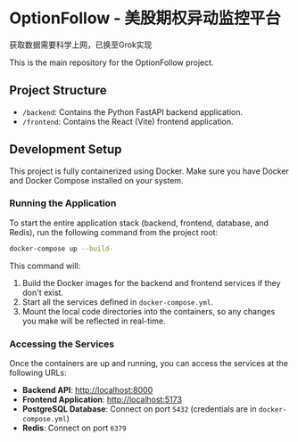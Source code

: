 # OptionFollow - 美股期权异动监控平台

获取数据需要科学上网，已换至Grok实现

This is the main repository for the OptionFollow project.

## Project Structure

- `/backend`: Contains the Python FastAPI backend application.
- `/frontend`: Contains the React (Vite) frontend application.

## Development Setup

This project is fully containerized using Docker. Make sure you have Docker and Docker Compose installed on your system.

### Running the Application

To start the entire application stack (backend, frontend, database, and Redis), run the following command from the project root:

```bash
docker-compose up --build
```

This command will:
1.  Build the Docker images for the backend and frontend services if they don't exist.
2.  Start all the services defined in `docker-compose.yml`.
3.  Mount the local code directories into the containers, so any changes you make will be reflected in real-time.

### Accessing the Services

Once the containers are up and running, you can access the services at the following URLs:

- **Backend API**: [http://localhost:8000](http://localhost:8000)
- **Frontend Application**: [http://localhost:5173](http://localhost:5173)
- **PostgreSQL Database**: Connect on port `5432` (credentials are in `docker-compose.yml`)
- **Redis**: Connect on port `6379`
